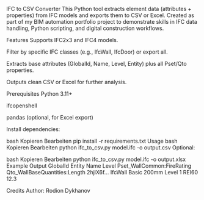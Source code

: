 IFC to CSV Converter
This Python tool extracts element data (attributes + properties) from IFC models and exports them to CSV or Excel.
Created as part of my BIM automation portfolio project to demonstrate skills in IFC data handling, Python scripting, and digital construction workflows.

Features
Supports IFC2x3 and IFC4 models.

Filter by specific IFC classes (e.g., IfcWall, IfcDoor) or export all.

Extracts base attributes (GlobalId, Name, Level, Entity) plus all Pset/Qto properties.

Outputs clean CSV or Excel for further analysis.

Prerequisites
Python 3.11+

ifcopenshell

pandas (optional, for Excel export)

Install dependencies:

bash
Kopieren
Bearbeiten
pip install -r requirements.txt
Usage
bash
Kopieren
Bearbeiten
python ifc_to_csv.py model.ifc -o output.csv
Optional:

bash
Kopieren
Bearbeiten
python ifc_to_csv.py model.ifc -o output.xlsx
Example Output
GlobalId	Entity	Name	Level	Pset_WallCommon:FireRating	Qto_WallBaseQuantities:Length
2hjlX6f...	IfcWall	Basic 200mm	Level 1	REI60	12.3

Credits
Author: Rodion Dykhanov
